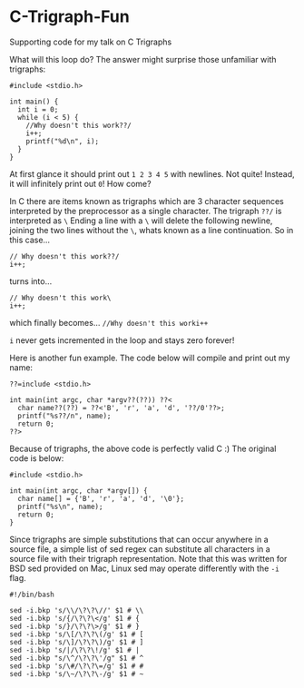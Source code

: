 # C-Trigraph-Fun
Supporting code for my talk on C Trigraphs

What will this loop do? The answer might surprise those unfamiliar with trigraphs:

```
#include <stdio.h>

int main() {
  int i = 0;
  while (i < 5) {
    //Why doesn't this work??/
    i++;
    printf("%d\n", i);
  }
}
```

At first glance it should print out `1 2 3 4 5` with newlines. Not quite! Instead, it will infinitely print out `0`! How come?

In C there are items known as trigraphs which are 3 character sequences interpreted by the preprocessor as a single character. The trigraph `??/` is interpreted as `\` Ending a line with a `\` will delete the following newline, joining the two lines without the `\`, whats known as a line continuation. So in this case…
```
// Why doesn't this work??/
i++;
```
turns into…
```
// Why doesn't this work\
i++;
```
which finally becomes…
`//Why doesn't this worki++`

`i` never gets incremented in the loop and stays zero forever!

Here is another fun example. The code below will compile and print out my name:

```
??=include <stdio.h>

int main(int argc, char *argv??(??)) ??<
  char name??(??) = ??<'B', 'r', 'a', 'd', '??/0'??>;
  printf("%s??/n", name);
  return 0;
??>
```

Because of trigraphs, the above code is perfectly valid C :) The original code is below:

```
#include <stdio.h>

int main(int argc, char *argv[]) {
  char name[] = {'B', 'r', 'a', 'd', '\0'};
  printf("%s\n", name);
  return 0;
}
```

Since trigraphs are simple substitutions that can occur anywhere in a source file, a simple list of sed regex can substitute all characters in a source file with their trigraph representation. Note that this was written for BSD sed provided on Mac, Linux sed may operate differently with the `-i` flag.

```
#!/bin/bash

sed -i.bkp 's/\\/\?\?\//' $1 # \\
sed -i.bkp 's/{/\?\?\</g' $1 # {
sed -i.bkp 's/}/\?\?\>/g' $1 # }
sed -i.bkp 's/\[/\?\?\(/g' $1 # [
sed -i.bkp 's/\]/\?\?\)/g' $1 # ]
sed -i.bkp 's/|/\?\?\!/g' $1 # |
sed -i.bkp "s/\^/\?\?\'/g" $1 # ^
sed -i.bkp 's/\#/\?\?\=/g' $1 # #
sed -i.bkp 's/\~/\?\?\-/g' $1 # ~
```
